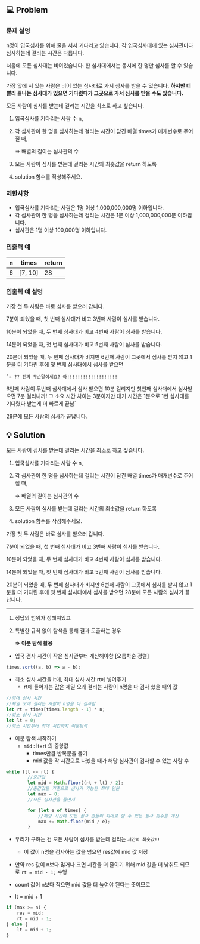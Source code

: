 ## 💻 Problem

### **문제 설명**

n명이 입국심사를 위해 줄을 서서 기다리고 있습니다. 각 입국심사대에 있는 심사관마다 심사하는데 걸리는 시간은 다릅니다.

처음에 모든 심사대는 비어있습니다. 한 심사대에서는 동시에 한 명만 심사를 할 수 있습니다.

가장 앞에 서 있는 사람은 비어 있는 심사대로 가서 심사를 받을 수 있습니다. **하지만 더 빨리 끝나는 심사대가 있으면 기다렸다가 그곳으로 가서 심사를 받을 수도 있습니다.**

모든 사람이 심사를 받는데 걸리는 시간을 최소로 하고 싶습니다.

1. 입국심사를 기다리는 사람 수 n,
2. 각 심사관이 한 명을 심사하는데 걸리는 시간이 담긴 배열 times가 매개변수로 주어질 때,

    ⇒ 배열의 길이는 심사관의 수

3. 모든 사람이 심사를 받는데 걸리는 시간의 최솟값을 return 하도록
4. solution 함수를 작성해주세요.

### 제한사항

-   입국심사를 기다리는 사람은 1명 이상 1,000,000,000명 이하입니다.
-   각 심사관이 한 명을 심사하는데 걸리는 시간은 1분 이상 1,000,000,000분 이하입니다.
-   심사관은 1명 이상 100,000명 이하입니다.

### 입출력 예

| n   | times   | return |
| --- | ------- | ------ |
| 6   | [7, 10] | 28     |

### 입출력 예 설명

가장 첫 두 사람은 바로 심사를 받으러 갑니다.

7분이 되었을 때, 첫 번째 심사대가 비고 3번째 사람이 심사를 받습니다.

10분이 되었을 때, 두 번째 심사대가 비고 4번째 사람이 심사를 받습니다.

14분이 되었을 때, 첫 번째 심사대가 비고 5번째 사람이 심사를 받습니다.

20분이 되었을 때, 두 번째 심사대가 비지만 6번째 사람이 그곳에서 심사를 받지 않고
1분을 더 기다린 후에 첫 번째 심사대에서 심사를 받으면

    `⇒ ?? 진짜 무슨말이세요? 아!!!!!!!!!!!!!!!!!!!

6번째 사람이 두번째 심사대에서 심사 받으면 10분 걸리지만
첫번째 심사대에서 심사받으면 7분 걸리니까!
그 소요 시간 차이는 3분이지만
대기 시간은 1분으로 1번 심사대를 기다렸다 받는게
더 빠르게 끝남`

28분에 모든 사람의 심사가 끝납니다.

## 💡 Solution

모든 사람이 심사를 받는데 걸리는 시간을 최소로 하고 싶습니다.

1. 입국심사를 기다리는 사람 수 n,
2. 각 심사관이 한 명을 심사하는데 걸리는 시간이 담긴 배열 times가 매개변수로 주어질 때,

    ⇒ 배열의 길이는 심사관의 수

3. 모든 사람이 심사를 받는데 걸리는 시간의 최솟값을 return 하도록
4. solution 함수를 작성해주세요.

가장 첫 두 사람은 바로 심사를 받으러 갑니다.

7분이 되었을 때, 첫 번째 심사대가 비고 3번째 사람이 심사를 받습니다.

10분이 되었을 때, 두 번째 심사대가 비고 4번째 사람이 심사를 받습니다.

14분이 되었을 때, 첫 번째 심사대가 비고 5번째 사람이 심사를 받습니다.

20분이 되었을 때, 두 번째 심사대가 비지만 6번째 사람이 그곳에서 심사를 받지 않고
1분을 더 기다린 후에 첫 번째 심사대에서 심사를 받으면
28분에 모든 사람의 심사가 끝납니다.

---

1. 정답의 범위가 정해져있고
2. 특별한 규칙 없이 탐색을 통해 결과 도출하는 경우

    **⇒ 이분 탐색 활용**

-   입국 검사 시간이 작은 심사관부터 계산해야함 [오름차순 정렬]

```jsx
times.sort((a, b) => a - b);
```

-   최소 심사 시간을 lt에, 최대 심사 시간 rt에 넣어주기
    -   rt에 들어가는 값은 제일 오래 걸리는 사람이 n명을 다 검사 했을 때의 값

```jsx
//최대 심사 시간
//제일 오래 걸리는 사람이 n명을 다 검사함
let rt = times[times.length - 1] * n;
//최소 심사 시간
let lt = 0;
//최소 시간부터 최대 시간까지 이분탐색
```

-   이분 탐색 시작하기
    -   `mid` : lt+rt 의 중앙값
        -   times만큼 반복문을 돌기
        -   mid 값을 각 시간으로 나눴을 때가 해당 심사관이 검사할 수 있는 사람 수

```jsx
while (lt <= rt) {
        //중간값
        let mid = Math.floor((rt + lt) / 2);
        //중간값을 기준으로 심사가 가능한 최대 인원
        let max = 0;
        //모든 심사관을 돌면서

        for (let e of times) {
            //해당 시간에 모든 심사 관들이 최대로 할 수 있는 심사 횟수를 계산
            max += Math.floor(mid / e);
        }
```

-   우리가 구하는 건 모든 사람이 심사를 받는데 걸리는 `시간의 최솟값!!`

    -   이 값이 n명을 검사하는 값을 넘으면 res값에 mid 값 저장

-   만약 res 값이 n보다 많거나 크면 시간을 더 줄이기 위해 mid 값을 더 낮춰도 되므로 `rt = mid - 1;` 수행
-   count 값이 n보다 작으면 mid 값을 더 높여야 된다는 뜻이므로
-   lt = mid + 1

```jsx
if (max >= n) {
    res = mid;
    rt = mid - 1;
} else {
    lt = mid + 1;
}
```
